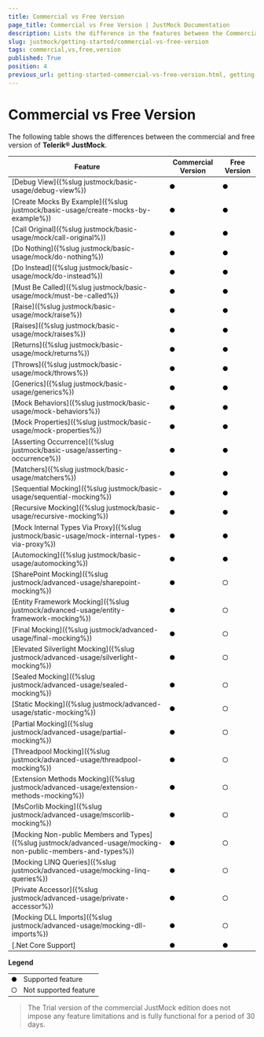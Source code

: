 ```yaml
---
title: Commercial vs Free Version
page_title: Commercial vs Free Version | JustMock Documentation
description: Lists the difference in the features between the Commercial and Free versions of Telerik JustMock 
slug: justmock/getting-started/commercial-vs-free-version
tags: commercial,vs,free,version
published: True
position: 4
previous_url: getting-started-commercial-vs-free-version.html, getting-started-commercial-vs-free-version
---
```


# Commercial vs Free Version

The following table shows the differences between the commercial and free version of __Telerik® JustMock__.

| Feature | Commercial Version | Free Version |
| ------ | ------ | ------ |
|[Debug View]({%slug justmock/basic-usage/debug-view%})|![Supported](images/Black-10x10.png)|![Supported](images/Black-10x10.png)|
|[Create Mocks By Example]({%slug justmock/basic-usage/create-mocks-by-example%})|![Supported](images/Black-10x10.png)|![Supported](images/Black-10x10.png)|
|[Call Original]({%slug justmock/basic-usage/mock/call-original%})|![Supported](images/Black-10x10.png)|![Supported](images/Black-10x10.png)|
|[Do Nothing]({%slug justmock/basic-usage/mock/do-nothing%})|![Supported](images/Black-10x10.png)|![Supported](images/Black-10x10.png)|
|[Do Instead]({%slug justmock/basic-usage/mock/do-instead%})|![Supported](images/Black-10x10.png)|![Supported](images/Black-10x10.png)|
|[Must Be Called]({%slug justmock/basic-usage/mock/must-be-called%})|![Supported](images/Black-10x10.png)|![Supported](images/Black-10x10.png)|
|[Raise]({%slug justmock/basic-usage/mock/raise%})|![Supported](images/Black-10x10.png)|![Supported](images/Black-10x10.png)|
|[Raises]({%slug justmock/basic-usage/mock/raises%})|![Supported](images/Black-10x10.png)|![Supported](images/Black-10x10.png)|
|[Returns]({%slug justmock/basic-usage/mock/returns%})|![Supported](images/Black-10x10.png)|![Supported](images/Black-10x10.png)|
|[Throws]({%slug justmock/basic-usage/mock/throws%})|![Supported](images/Black-10x10.png)|![Supported](images/Black-10x10.png)|
|[Generics]({%slug justmock/basic-usage/generics%})|![Supported](images/Black-10x10.png)|![Supported](images/Black-10x10.png)|
|[Mock Behaviors]({%slug justmock/basic-usage/mock-behaviors%})|![Supported](images/Black-10x10.png)|![Supported](images/Black-10x10.png)|
|[Mock Properties]({%slug justmock/basic-usage/mock-properties%})|![Supported](images/Black-10x10.png)|![Supported](images/Black-10x10.png)|
|[Asserting Occurrence]({%slug justmock/basic-usage/asserting-occurrence%})|![Supported](images/Black-10x10.png)|![Supported](images/Black-10x10.png)|
|[Matchers]({%slug justmock/basic-usage/matchers%})|![Supported](images/Black-10x10.png)|![Supported](images/Black-10x10.png)|
|[Sequential Mocking]({%slug justmock/basic-usage/sequential-mocking%})|![Supported](images/Black-10x10.png)|![Supported](images/Black-10x10.png)|
|[Recursive Mocking]({%slug justmock/basic-usage/recursive-mocking%})|![Supported](images/Black-10x10.png)|![Supported](images/Black-10x10.png)|
|[Mock Internal Types Via Proxy]({%slug justmock/basic-usage/mock-internal-types-via-proxy%})|![Supported](images/Black-10x10.png)|![Supported](images/Black-10x10.png)|
|[Automocking]({%slug justmock/basic-usage/automocking%})|![Supported](images/Black-10x10.png)|![Supported](images/Black-10x10.png)|
|[SharePoint Mocking]({%slug justmock/advanced-usage/sharepoint-mocking%})|![Supported](images/Black-10x10.png)|![Not Supported](images/White-10x10.png)|
|[Entity Framework Mocking]({%slug justmock/advanced-usage/entity-framework-mocking%})|![Supported](images/Black-10x10.png)|![Not Supported](images/White-10x10.png)|
|[Final Mocking]({%slug justmock/advanced-usage/final-mocking%})|![Supported](images/Black-10x10.png)|![Not Supported](images/White-10x10.png)|
|[Elevated Silverlight Mocking]({%slug justmock/advanced-usage/silverlight-mocking%})|![Supported](images/Black-10x10.png)|![Not Supported](images/White-10x10.png)|
|[Sealed Mocking]({%slug justmock/advanced-usage/sealed-mocking%})|![Supported](images/Black-10x10.png)|![Not Supported](images/White-10x10.png)|
|[Static Mocking]({%slug justmock/advanced-usage/static-mocking%})|![Supported](images/Black-10x10.png)|![Not Supported](images/White-10x10.png)|
|[Partial Mocking]({%slug justmock/advanced-usage/partial-mocking%})|![Supported](images/Black-10x10.png)|![Not Supported](images/White-10x10.png)|
|[Threadpool Mocking]({%slug justmock/advanced-usage/threadpool-mocking%})|![Supported](images/Black-10x10.png)|![Not Supported](images/White-10x10.png)|
|[Extension Methods Mocking]({%slug justmock/advanced-usage/extension-methods-mocking%})|![Supported](images/Black-10x10.png)|![Not Supported](images/White-10x10.png)|
|[MsCorlib Mocking]({%slug justmock/advanced-usage/mscorlib-mocking%})|![Supported](images/Black-10x10.png)|![Not Supported](images/White-10x10.png)|
|[Mocking Non-public Members and Types]({%slug justmock/advanced-usage/mocking-non-public-members-and-types%})|![Supported](images/Black-10x10.png)|![Not Supported](images/White-10x10.png)|
|[Mocking LINQ Queries]({%slug justmock/advanced-usage/mocking-linq-queries%})|![Supported](images/Black-10x10.png)|![Not Supported](images/White-10x10.png)|
|[Private Accessor]({%slug justmock/advanced-usage/private-accessor%})|![Supported](images/Black-10x10.png)|![Not Supported](images/White-10x10.png)|
|[Mocking DLL Imports]({%slug justmock/advanced-usage/mocking-dll-imports%})|![Supported](images/Black-10x10.png)|![Not Supported](images/White-10x10.png)|
|[.Net Core Support]|![Supported](images/Black-10x10.png)|![Supported](images/Black-10x10.png)|

__Legend__

|  |  |
| ------ | ------ |
|![Supported](images/Black-10x10.png)|Supported feature|
|![Not Supported](images/White-10x10.png)|Not supported feature|


>The Trial version of the commercial JustMock edition does not impose any feature limitations and is fully functional for a period of 30 days.  
